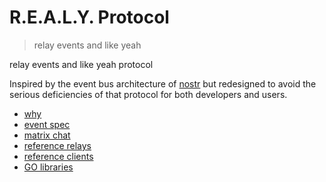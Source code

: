 # R.E.A.L.Y. Protocol

> relay events and like yeah

relay events and like yeah protocol

Inspired by the event bus architecture of [nostr](https://github.com/nostr-protocol) but redesigned to avoid the serious deficiencies of that protocol for both developers and users.

- [why](./why.md)
- [event spec](./spec.md)
- [matrix chat](https://matrix.to/#/#realy-general:matrix.org)
- [reference relays](./relays/readme.md)
- [reference clients](./clients/readme.md)
- [GO libraries](./pkg/readme.md)